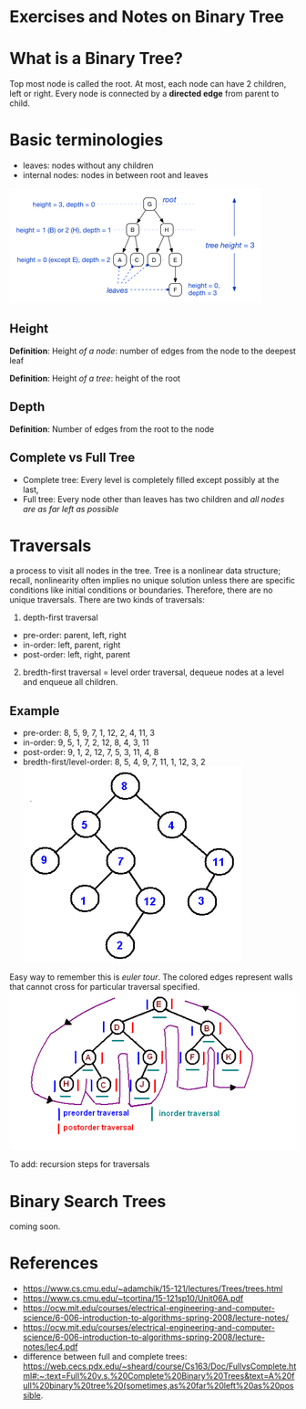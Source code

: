# Exercises and Notes on Binary Tree

# What is a Binary Tree?
Top most node is called the root. At most, each node can have 2 children, left or right. Every node is connected by a **directed edge** from parent to child. 

# Basic terminologies
- leaves: nodes without any children
- internal nodes: nodes in between root and leaves

![Basic Structure of A Binary Tree. This diagram also illustrates the difference between height and depth well.](tree_anatomy.png)

## Height
**Definition**: Height *of a node*: number of edges from the node to the deepest leaf


**Definition**: Height *of a tree*: height of the root

## Depth
**Definition**: Number of edges from the root to the node

## Complete vs Full Tree
- Complete tree: Every level is completely filled except possibly at the last, 
- Full tree: Every node other than leaves has two children and *all nodes are as far left as possible*

# Traversals
a process to visit all nodes in the tree.  Tree is a nonlinear data structure; recall, nonlinearity often implies no unique solution unless there are specific conditions like initial conditions or boundaries. Therefore, there are no unique traversals.  There are two kinds of traversals:
1. depth-first traversal
 - pre-order: parent, left, right
 - in-order: left, parent, right
 - post-order: left, right, parent
2. bredth-first traversal = level order traversal, dequeue nodes at a level and enqueue all children.

## Example
- pre-order: 8, 5, 9, 7, 1, 12, 2, 4, 11, 3
- in-order: 9, 5, 1, 7, 2, 12, 8, 4, 3, 11
- post-order: 9, 1, 2, 12, 7, 5, 3, 11, 4, 8
- bredth-first/level-order: 8, 5, 4, 9, 7, 11, 1, 12, 3, 2
![Traversal](traversal.bmp)

Easy way to remember this is *euler tour*. The colored edges represent walls that cannot cross for particular traversal specified.
![euler traversal](euler-tour.bmp)

To add: recursion steps for traversals

# Binary Search Trees
coming soon.

# References
- https://www.cs.cmu.edu/~adamchik/15-121/lectures/Trees/trees.html
- https://www.cs.cmu.edu/~tcortina/15-121sp10/Unit06A.pdf
- https://ocw.mit.edu/courses/electrical-engineering-and-computer-science/6-006-introduction-to-algorithms-spring-2008/lecture-notes/
- https://ocw.mit.edu/courses/electrical-engineering-and-computer-science/6-006-introduction-to-algorithms-spring-2008/lecture-notes/lec4.pdf
- difference between full and complete trees: https://web.cecs.pdx.edu/~sheard/course/Cs163/Doc/FullvsComplete.html#:~:text=Full%20v.s.%20Complete%20Binary%20Trees&text=A%20full%20binary%20tree%20(sometimes,as%20far%20left%20as%20possible.